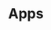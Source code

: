 ---
# This topic lives at
# https://digital.gov/topics/apps

slug: "apps"

# Topic Title
title: "Apps"

# description — keep it short and clear
summary: ""


# Weight
weight: 1

# For more information on managing topics,
# see https://github.com/GSA/digitalgov.gov/wiki
---
